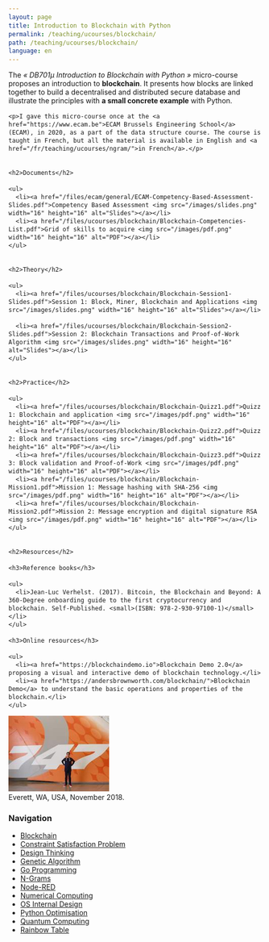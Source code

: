 ```yaml
---
layout: page
title: Introduction to Blockchain with Python
permalink: /teaching/ucourses/blockchain/
path: /teaching/ucourses/blockchain/
language: en
---
```


<div class="page-col-wrapper">
  <div class="page-col page-col-1">
    <p>The <i>« DB701µ Introduction to Blockchain with Python »</i> micro-course proposes an introduction to <b>blockchain</b>. It presents how blocks are linked together to build a decentralised and distributed secure database and illustrate the principles with <b>a small concrete example</b> with Python.</p>

    <p>I gave this micro-course once at the <a href="https://www.ecam.be">ECAM Brussels Engineering School</a> (ECAM), in 2020, as a part of the data structure course. The course is taught in French, but all the material is available in English and <a href="/fr/teaching/ucourses/ngram/">in French</a>.</p>


    <h2>Documents</h2>

    <ul>
      <li><a href="/files/ecam/general/ECAM-Competency-Based-Assessment-Slides.pdf">Competency Based Assessment <img src="/images/slides.png" width="16" height="16" alt="Slides"></a></li>
      <li><a href="/files/ucourses/blockchain/Blockchain-Competencies-List.pdf">Grid of skills to acquire <img src="/images/pdf.png" width="16" height="16" alt="PDF"></a></li>
    </ul>


    <h2>Theory</h2>

    <ul>
      <li><a href="/files/ucourses/blockchain/Blockchain-Session1-Slides.pdf">Session 1: Block, Miner, Blockchain and Applications <img src="/images/slides.png" width="16" height="16" alt="Slides"></a></li>

      <li><a href="/files/ucourses/blockchain/Blockchain-Session2-Slides.pdf">Session 2: Blockchain Transactions and Proof-of-Work Algorithm <img src="/images/slides.png" width="16" height="16" alt="Slides"></a></li>
    </ul>


    <h2>Practice</h2>

    <ul>
      <li><a href="/files/ucourses/blockchain/Blockchain-Quizz1.pdf">Quizz 1: Blockchain and application <img src="/images/pdf.png" width="16" height="16" alt="PDF"></a></li>
      <li><a href="/files/ucourses/blockchain/Blockchain-Quizz2.pdf">Quizz 2: Block and transactions <img src="/images/pdf.png" width="16" height="16" alt="PDF"></a></li>
      <li><a href="/files/ucourses/blockchain/Blockchain-Quizz3.pdf">Quizz 3: Block validation and Proof-of-Work <img src="/images/pdf.png" width="16" height="16" alt="PDF"></a></li>
      <li><a href="/files/ucourses/blockchain/Blockchain-Mission1.pdf">Mission 1: Message hashing with SHA-256 <img src="/images/pdf.png" width="16" height="16" alt="PDF"></a></li>
      <li><a href="/files/ucourses/blockchain/Blockchain-Mission2.pdf">Mission 2: Message encryption and digital signature RSA <img src="/images/pdf.png" width="16" height="16" alt="PDF"></a></li>
    </ul>


    <h2>Resources</h2>

    <h3>Reference books</h3>

    <ul>
      <li>Jean-Luc Verhelst. (2017). Bitcoin, the Blockchain and Beyond: A 360-Degree onboarding guide to the first cryptocurrency and blockchain. Self-Published. <small>(ISBN: 978-2-930-97100-1)</small></li>
    </ul>

    <h3>Online resources</h3>

    <ul>
      <li><a href="https://blockchaindemo.io">Blockchain Demo 2.0</a> proposing a visual and interactive demo of blockchain technology.</li>
      <li><a href="https://andersbrownworth.com/blockchain/">Blockchain Demo</a> to understand the basic operations and properties of the blockchain.</li>
    </ul>
  </div>
  <div class="page-col page-col-2">
    <p><img src="/images/everett.jpg" alt="Everett, WA, USA, November 2018" width="200" height="150"><br>
    Everett, WA, USA, November 2018.</p>
    <h3>Navigation</h3>
    <ul class="navigation">
      <li><a href="/teaching/ucourses/blockchain/">Blockchain</a></li>
      <li><a href="/teaching/ucourses/csp/">Constraint Satisfaction Problem</a></li>
      <li><a href="/teaching/ucourses/designthinking/">Design Thinking</a></li>
      <li><a href="/teaching/ucourses/geneticalgorithm/">Genetic Algorithm</a></li>
      <li><a href="/teaching/ucourses/golang/">Go Programming</a></li>
      <li><a href="/teaching/ucourses/ngrams/">N-Grams</a></li>
      <li><a href="/teaching/ucourses/nodered/">Node-RED</a></li>
      <li><a href="/teaching/ucourses/numcomp/">Numerical Computing</a></li>
      <li><a href="/teaching/ucourses/osdesign/">OS Internal Design</a></li>
      <li><a href="/teaching/ucourses/pythonopti/">Python Optimisation</a></li>
      <li><a href="/teaching/ucourses/quantumcomputing/">Quantum Computing</a></li>
      <li><a href="/teaching/ucourses/rainbowtable/">Rainbow Table</a></li>
    </ul>
  </div>
</div>
